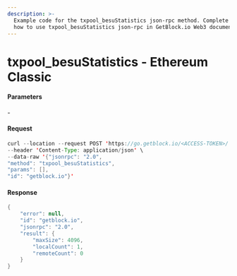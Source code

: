 ```yaml
---
description: >-
  Example code for the txpool_besuStatistics json-rpc method. Сomplete guide on
  how to use txpool_besuStatistics json-rpc in GetBlock.io Web3 documentation.
---
```


# txpool\_besuStatistics - Ethereum Classic

#### Parameters

\-

#### Request

```java
curl --location --request POST 'https://go.getblock.io/<ACCESS-TOKEN>/' \
--header 'Content-Type: application/json' \
--data-raw '{"jsonrpc": "2.0",
"method": "txpool_besuStatistics",
"params": [],
"id": "getblock.io"}'
```

#### Response

```java
{
    "error": null,
    "id": "getblock.io",
    "jsonrpc": "2.0",
    "result": {
        "maxSize": 4096,
        "localCount": 1,
        "remoteCount": 0
    }
}
```
